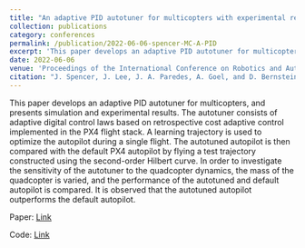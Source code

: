 ```yaml
---
title: "An adaptive PID autotuner for multicopters with experimental results"
collection: publications
category: conferences
permalink: /publication/2022-06-06-spencer-MC-A-PID
excerpt: 'This paper develops an adaptive PID autotuner for multicopters, and presents simulation and experimental results.'
date: 2022-06-06
venue: 'Proceedings of the International Conference on Robotics and Automation'
citation: "J. Spencer, J. Lee, J. A. Paredes, A. Goel, and D. Bernstein, &quot;An adaptive PID autotuner for multicopters with experimental results,&quot; in <i>Proc. Int. Conf. Robot. Autom. (ICRA),</i> IEEE, 2022, pp. 7846–7853."
---
```


This paper develops an adaptive PID autotuner for multicopters, and presents simulation and experimental results. The autotuner consists of adaptive digital control laws based on retrospective cost adaptive control implemented in the PX4 flight stack. A learning trajectory is used to optimize the autopilot during a single flight. The autotuned autopilot is then compared with the default PX4 autopilot by flying a test trajectory constructed using the second-order Hilbert curve. In order to investigate the sensitivity of the autotuner to the quadcopter dynamics, the mass of the quadcopter is varied, and the performance of the autotuned and default autopilot is compared. It is observed that the autotuned autopilot outperforms the default autopilot.

Paper: <a href = "https://dsbaero.engin.umich.edu/wp-content/uploads/sites/441/2022/10/An_Adaptive_PID_Autotuner_for_Multicopters_with_Experimental_Results.pdf"> Link </a>

Code: <a href = "https://github.com/JAParedes/PX4-Autopilot/tree/RCAC_MC_AutoTuner"> Link </a>